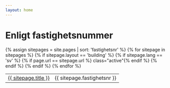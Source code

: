 ```yaml
---
layout: home
---
```

# Enligt fastighetsnummer
<table>
  {% assign sitepages = site.pages | sort: 'fastighetsnr' %}
  {% for sitepage in sitepages %}
    {% if sitepage.layout == 'building' %}
      {% if sitepage.lang == 'sv' %}
        {% if page.url == sitepage.url %} class="active"{% endif %}
          <tr><td>
          <a href="{{ sitepage.url }}">{{ sitepage.title }}</a>
          </td><td>
          {{ sitepage.fastighetsnr }}
          </td>
          </tr>
       {% endif %}
    {% endif %}
  {% endfor %}
</table>
